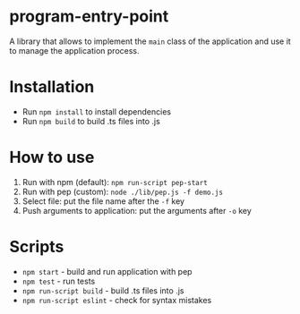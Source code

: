 # program-entry-point
A library that allows to implement the `main` class of the application and use it to manage the application process.

# Installation
- Run `npm install` to install dependencies
- Run `npm build` to build .ts files into .js

# How to use
1. Run with npm (default): `npm run-script pep-start`
2. Run with pep (custom): `node ./lib/pep.js -f demo.js`
3. Select file: put the file name after the `-f` key
4. Push arguments to application: put the arguments after `-o` key

# Scripts
- `npm start` - build and run application with pep
- `npm test` - run tests
- `npm run-script build` - build .ts files into .js
- `npm run-script eslint` - check for syntax mistakes
